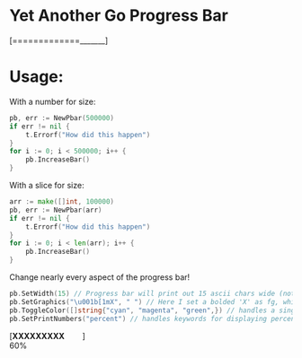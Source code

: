 Yet Another Go Progress Bar
===========================

[=============_______]

Usage:
======
With a number for size:  
  
```go
pb, err := NewPbar(500000)
if err != nil {
    t.Errorf("How did this happen")
}
for i := 0; i < 500000; i++ {
    pb.IncreaseBar()
}
```
    
With a slice for size:  
```go
arr := make([]int, 100000)
pb, err := NewPbar(arr)
if err != nil {
    t.Errorf("How did this happen")
}
for i := 0; i < len(arr); i++ {
    pb.IncreaseBar()
}
```
  
Change nearly every aspect of the progress bar! 
```go
pb.SetWidth(15) // Progress bar will print out 15 ascii chars wide (not including endcaps)
pb.SetGraphics("\u001b[1mX", " ") // Here I set a bolded 'X' as fg, whitespace as bg
pb.ToggleColor([]string{"cyan", "magenta", "green",}) // handles a single color string or an array of up to four strings
pb.SetPrintNumbers("percent") // handles keywords for displaying percent and fraction
```
[**XXXXXXXXX**&nbsp;&nbsp;&nbsp;&nbsp;&nbsp;&nbsp;&nbsp;&nbsp;]  
60%

